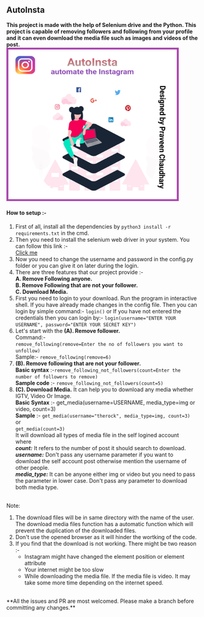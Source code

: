 ## **AutoInsta**
**This project is made with the help of Selenium drive and the Python. This project is capable of removing followers and following from your profile and it can even download the media file such as images and videos of the post.**
<br><img src="AutoInsta.png" alt="poster" width="450" height="400"><br>
#### **How to setup :-**
1. First of all, install all the dependencies by `python3 install -r requirements.txt` in the cmd.
2. Then you need to install the selenium web driver in your system. You can follow this link :-
<br><a href="https://www.youtube.com/watch?v=dz59GsdvUF8">Click me</a>
3. Now you need to change the username and password in the config.py folder or you can give it on later during the login.
4. There are three features that our project provide :-
**<br> A. Remove Following anyone.
<br> B. Remove Following that are not your follower.
<br> C. Download Media.**
5. First you need to login to your download. Run the program in interactive shell. If you have already made changes in the config file. Then you can login by simple command:- `login()` or If you have not entered the credentials then you can login by:- `login(username="ENTER YOUR USERNAME", password="ENTER YOUR SECRET KEY")`
7. Let's start with the **(A). Remove follower.**
<br>Command:- <br>`remove_following(remove=Enter the no of followers you want to unfollow)`
<br>Sample:- `remove_following(remove=6)`
8. **(B). Remove following that are not your follower.**
<br>**Basic syntax** :-`remove_following_not_followers(count=Enter the number of followers to remove)`
<br> **Sample code** :- `remove_following_not_followers(count=5)`
9. **(C). Download Media.** It can help you to download any media whether IGTV, Video Or Image.
<br> **Basic Syntax** :- get_media(username=USERNAME, media_type=img or video, count=3)
<br> **Sample** :- `get_media(username="therock", media_type=img, count=3)`
<br> or
<br> `get_media(count=3)`
<br>It will download all types of media file in the self logined account
<br>where
<br> **_count:_** It refers to the number of post it should search to download.
<br> **_username:_** Don't pass any username parameter if you want to download the self account post otherwise mention the username of other people.
<br> **_media_type:_** It can be anyone either img or video but you need to pass the parameter in lower case. Don't pass any parameter to download both media  type.

<br/>
Note: 
<ol><li>The download files will be in same directory with the name of the user. The download media files function has a automatic function which will prevent the duplication of the downloaded files.</li>
<li>Don't use the opened browser as it will hinder the wortking of the code.</li>
<li>If you find that the download is not working. There might be two reason :-
<ul>
<li>Instagram might have changed the element position or element attribute</li>
<li>Your internet might be too slow</li>
<li>While downloading the media file. If the media file is video. It may take some more time depending on the internet speed.</li>
</ul></li>
</ol>
<br/>
**All the issues and PR are most welcomed. Please make a branch before committing any changes.**
